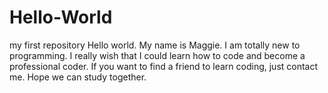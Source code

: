 # Hello-World
my first repository
Hello world. 
My name is Maggie. I am totally new to programming. I really wish that I could learn how to code and become a professional coder. 
If you want to find a friend to learn coding, just contact me. 
Hope we can study together.
